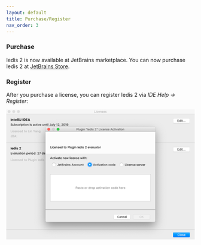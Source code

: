 ```yaml
---
layout: default
title: Purchase/Register
nav_order: 3
---
```


### Purchase
Iedis 2 is now available at JetBrains marketplace. You can now purchase Iedis 2 at [JetBrains Store](https://plugins.jetbrains.com/plugin/12634-iedis-2/pricing#edition=commercial).

### Register

After you purchase a license, you can register Iedis 2 via *IDE Help -> Register*:

![register](/assets/images/purchase-register/register.png)